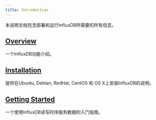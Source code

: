 ```yaml
---
title: Introduction
---
```


本说明文档包含部署和运行InfluxDB所需要的所有信息。

## [Overview](overview.html)

一个InfluxDB功能介绍。

## [Installation](installation.html)

提供在Ubuntu, Debian, RedHat, CentOS 和 OS X上安装InfluxDB的说明。

## [Getting Started](getting_started.html)

一个使用InfluxDB读写时序服务数据的入门指南。